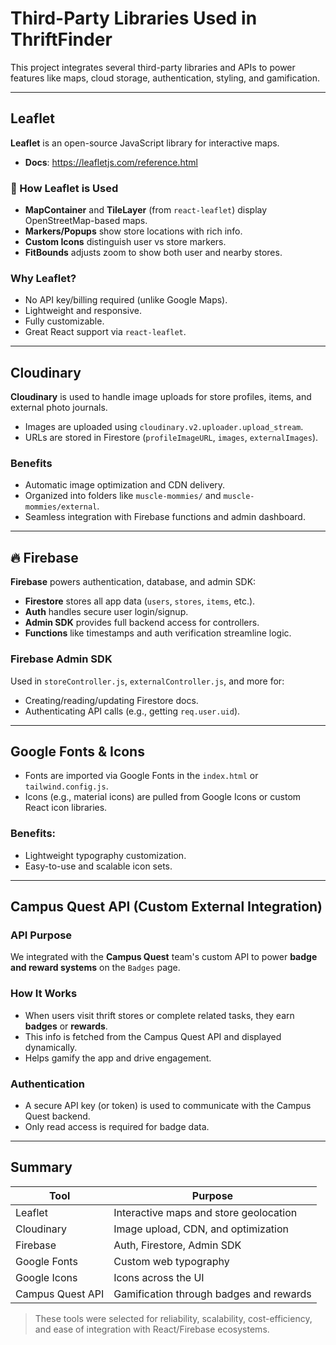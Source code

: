 #  Third-Party Libraries Used in ThriftFinder

This project integrates several third-party libraries and APIs to power features like maps, cloud storage, authentication, styling, and gamification.

---

##  Leaflet

**Leaflet** is an open-source JavaScript library for interactive maps.

- **Docs**: https://leafletjs.com/reference.html

### 🔧 How Leaflet is Used

- **MapContainer** and **TileLayer** (from `react-leaflet`) display OpenStreetMap-based maps.
- **Markers/Popups** show store locations with rich info.
- **Custom Icons** distinguish user vs store markers.
- **FitBounds** adjusts zoom to show both user and nearby stores.

### Why Leaflet?

- No API key/billing required (unlike Google Maps).
- Lightweight and responsive.
- Fully customizable.
- Great React support via `react-leaflet`.

---

##  Cloudinary

**Cloudinary** is used to handle image uploads for store profiles, items, and external photo journals.

- Images are uploaded using `cloudinary.v2.uploader.upload_stream`.
- URLs are stored in Firestore (`profileImageURL`, `images`, `externalImages`).

### Benefits

- Automatic image optimization and CDN delivery.
- Organized into folders like `muscle-mommies/` and `muscle-mommies/external`.
- Seamless integration with Firebase functions and admin dashboard.

---

## 🔥 Firebase

**Firebase** powers authentication, database, and admin SDK:

- **Firestore** stores all app data (`users`, `stores`, `items`, etc.).
- **Auth** handles secure user login/signup.
- **Admin SDK** provides full backend access for controllers.
- **Functions** like timestamps and auth verification streamline logic.

### Firebase Admin SDK

Used in `storeController.js`, `externalController.js`, and more for:

- Creating/reading/updating Firestore docs.
- Authenticating API calls (e.g., getting `req.user.uid`).

---

##  Google Fonts & Icons

- Fonts are imported via Google Fonts in the `index.html` or `tailwind.config.js`.
- Icons (e.g., material icons) are pulled from Google Icons or custom React icon libraries.

### Benefits:

- Lightweight typography customization.
- Easy-to-use and scalable icon sets.

---

##  Campus Quest API (Custom External Integration)

###  API Purpose

We integrated with the **Campus Quest** team's custom API to power **badge and reward systems** on the `Badges` page.

###  How It Works

- When users visit thrift stores or complete related tasks, they earn **badges** or **rewards**.
- This info is fetched from the Campus Quest API and displayed dynamically.
- Helps gamify the app and drive engagement.

### Authentication

- A secure API key (or token) is used to communicate with the Campus Quest backend.
- Only read access is required for badge data.

---

## Summary

| Tool             | Purpose                                 |
| ---------------- | --------------------------------------- |
| Leaflet          | Interactive maps and store geolocation  |
| Cloudinary       | Image upload, CDN, and optimization     |
| Firebase         | Auth, Firestore, Admin SDK              |
| Google Fonts     | Custom web typography                   |
| Google Icons     | Icons across the UI                     |
| Campus Quest API | Gamification through badges and rewards |

> These tools were selected for reliability, scalability, cost-efficiency, and ease of integration with React/Firebase ecosystems.
